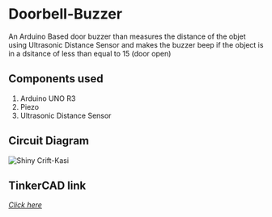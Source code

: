 # Doorbell-Buzzer
An Arduino Based door buzzer than measures the distance of the objet using Ultrasonic Distance Sensor and makes the buzzer beep if the object is in a dsitance of less than equal to 15 (door open)

## Components used
1. Arduino UNO R3
2. Piezo
3. Ultrasonic Distance Sensor

## Circuit Diagram
![Shiny Crift-Kasi](https://user-images.githubusercontent.com/64271130/93052299-81612f00-f683-11ea-9850-42409f0020f2.png)

## TinkerCAD link
<a href="https://www.tinkercad.com/things/7YtM86EL3TB-doorbell-buzzer/editel?sharecode=6WbyagE9MAFEp__Iw1W5ZyV9o4vyoSI1siKae-K408A"><i>Click here</i></a>
